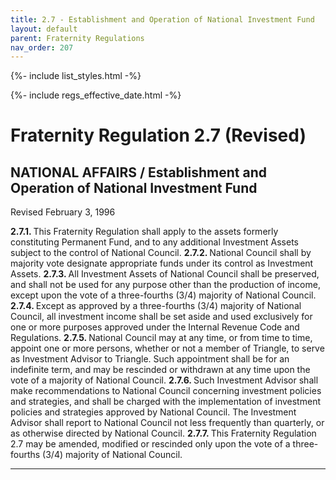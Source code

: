 ```yaml
---
title: 2.7 - Establishment and Operation of National Investment Fund
layout: default
parent: Fraternity Regulations
nav_order: 207
---
```

{%- include list_styles.html -%}

{%- include regs_effective_date.html -%}

# Fraternity Regulation 2.7 (Revised)

## NATIONAL AFFAIRS / Establishment and Operation of National Investment Fund

Revised February 3, 1996

<strong>
2.7.1.
</strong>
This Fraternity Regulation shall apply to the assets formerly
constituting Permanent Fund, and to any additional Investment
Assets subject to the control of National Council.

<strong>
2.7.2.
</strong>
National Council shall by majority vote designate appropriate
funds under its control as Investment Assets.

<strong>
2.7.3.
</strong>
All Investment Assets of National Council shall be preserved, and
shall not be used for any purpose other than the production of
income, except upon the vote of a three-fourths (3/4) majority of
National Council.

<strong>
2.7.4.
</strong>
Except as approved by a three-fourths (3/4) majority of National
Council, all investment income shall be set aside and used
exclusively for one or more purposes approved under the Internal
Revenue Code and Regulations.

<strong>
2.7.5.
</strong>
National Council may at any time, or from time to time, appoint
one or more persons, whether or not a member of Triangle, to
serve as Investment Advisor to Triangle.  Such appointment shall
be for an indefinite term, and may be rescinded or withdrawn at
any time upon the vote of a majority of National Council.

<strong>
2.7.6.
</strong>
Such Investment Advisor shall make recommendations to National
Council concerning investment policies and strategies, and shall
be charged with the implementation of investment policies and
strategies approved by National Council.  The Investment Advisor
shall report to National Council not less frequently than
quarterly, or as otherwise directed by National Council.

<strong>
2.7.7.
</strong>
This Fraternity Regulation 2.7 may be amended, modified or
rescinded only upon the vote of a three-fourths (3/4) majority of
National Council.

---